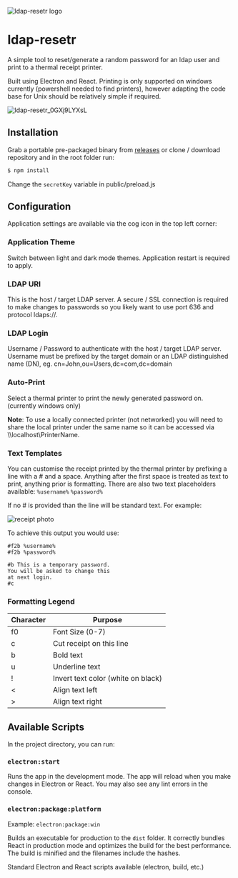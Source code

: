 ![ldap-resetr logo](https://github.com/mattkrins/ldap-resetr/blob/main/public/logo192.png?raw=true)
# ldap-resetr

A simple tool to reset/generate a random password for an ldap user and print to a thermal receipt printer.

Built using Electron and React.
Printing is only supported on windows currently (powershell needed to find printers), however adapting the code base for Unix should be relatively simple if required.

![ldap-resetr_0GXj9LYXsL](https://user-images.githubusercontent.com/2367602/181135227-ba5d34c4-3c2f-48ac-8cc0-86dadcb3a12a.png)

## Installation
Grab a portable pre-packaged binary from [releases](https://github.com/mattkrins/ldap-resetr/releases) or clone / download repository and in the root folder run:
```bash
$ npm install
```
Change the `secretKey` variable in public/preload.js

## Configuration
Application settings are available via the cog icon in the top left corner:

### Application Theme
Switch between light and dark mode themes. Application restart is required to apply.
### LDAP URI
This is the host / target LDAP server. A secure / SSL connection is required to make changes to passwords so you likely want to use port 636 and protocol ldaps://.
### LDAP Login
Username / Password to authenticate with the host / target LDAP server. Username must be prefixed by the target domain or an LDAP distinguished name (DN), eg. cn=John,ou=Users,dc=com,dc=domain
### Auto-Print
Select a thermal printer to print the newly generated password on. (currently windows only)

**Note**: To use a locally connected printer (not networked) you will need to share the local printer under the same name so it can be accessed via \\\\localhost\\PrinterName.


### Text Templates
You can customise the receipt printed by the thermal printer by prefixing a line with a # and a space.
Anything after the first space is treated as text to print, anything prior is formatting.
There are also two text placeholders available: `%username%` `%password%`

If no # is provided than the line will be standard text. For example:

![receipt photo](https://user-images.githubusercontent.com/2367602/181650249-a3b9353b-b67d-449f-852a-4012276c1d63.png)

To achieve this output you would use:
```
#f2b %username%
#f2b %password%

#b This is a temporary password.
You will be asked to change this
at next login.
#c 
```

### Formatting Legend
| Character | Purpose |
| --- | --- |
| f0 | Font Size (0-7) |
| c | Cut receipt on this line |
| b | Bold text |
| u | Underline text |
| ! | Invert text color (white on black) |
| < | Align text left |
| > | Align text right |

## Available Scripts

In the project directory, you can run:

### `electron:start`

Runs the app in the development mode.
The app will reload when you make changes in Electron or React.
You may also see any lint errors in the console.

### `electron:package:platform`

Example: `electron:package:win`

Builds an executable for production to the `dist` folder.
It correctly bundles React in production mode and optimizes the build for the best performance.
The build is minified and the filenames include the hashes.

Standard Electron and React scripts available (electron, build, etc.)